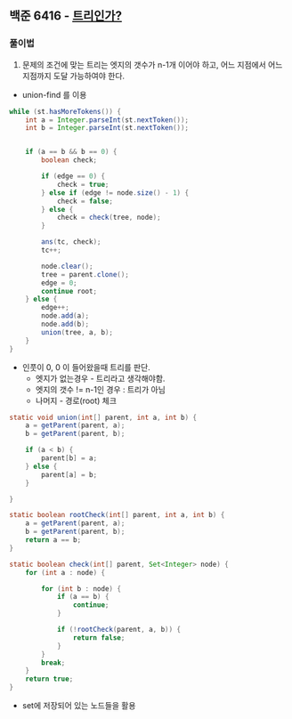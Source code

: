 ## 백준 6416 - [트리인가?](https://www.acmicpc.net/problem/6416)


### 풀이법

1. 문제의 조건에 맞는 트리는 엣지의 갯수가 n-1개 이어야 하고, 어느 지점에서 어느 지점까지 도달 가능하여야 한다.
- union-find 를 이용
~~~JAVA
while (st.hasMoreTokens()) {
    int a = Integer.parseInt(st.nextToken());
    int b = Integer.parseInt(st.nextToken());


    if (a == b && b == 0) {
        boolean check;

        if (edge == 0) {
            check = true;
        } else if (edge != node.size() - 1) {
            check = false;
        } else {
            check = check(tree, node);
        }

        ans(tc, check);
        tc++;

        node.clear();
        tree = parent.clone();
        edge = 0;
        continue root;
    } else {
        edge++;
        node.add(a);
        node.add(b);
        union(tree, a, b);
    }
}
~~~

- 인풋이 0, 0 이 들어왔을때 트리를 판단.
  - 엣지가 없는경우 - 트리라고 생각해야함.
  - 엣지의 갯수 != n-1인 경우 : 트리가 아님
  - 나머지 - 경로(root) 체크
  
~~~JAVA
static void union(int[] parent, int a, int b) {
    a = getParent(parent, a);
    b = getParent(parent, b);

    if (a < b) {
        parent[b] = a;
    } else {
        parent[a] = b;
    }

}

static boolean rootCheck(int[] parent, int a, int b) {
    a = getParent(parent, a);
    b = getParent(parent, b);
    return a == b;
}

static boolean check(int[] parent, Set<Integer> node) {
    for (int a : node) {

        for (int b : node) {
            if (a == b) {
                continue;
            }

            if (!rootCheck(parent, a, b)) {
                return false;
            }
        }
        break;
    }
    return true;
}
~~~

- set에 저장되어 있는 노드들을 활용